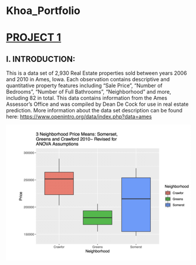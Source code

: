 # Khoa_Portfolio


# [PROJECT 1](https://github.com/teenee3051/DS_Project)
## I. INTRODUCTION:
This is a data set of 2,930 Real Estate properties sold between years 2006 and 2010 in Ames, Iowa. Each observation contains descriptive and quantitative property features including “Sale Price”, “Number of Bedrooms”, “Number of Full Bathrooms”, “Neighborhood” and more, including 82 in total. This data contains information from the Ames Assessor’s Office and was compiled by Dean De Cock for use in real estate prediction. More information about the data set description can be found here:  https://www.openintro.org/data/index.php?data=ames

![](https://github.com/teenee3051/Khoa_Portfolio/blob/main/images/Untitled.jpg)
